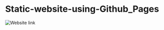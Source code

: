 # Static-website-using-Github_Pages

![Website link](rakshitmalik136.github.io/Static-website-using-Github_Pages)

